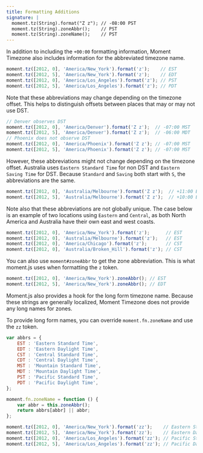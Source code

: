 ```yaml
---
title: Formatting Additions
signature: |
  moment.tz(String).format("Z z"); // -08:00 PST
  moment.tz(String).zoneAbbr();    // PST
  moment.tz(String).zoneName();    // PST
---
```



In addition to including the `+00:00` formatting information, Moment Timezone also
includes information for the abbreviated timezone name.

```js
moment.tz([2012, 0], 'America/New_York').format('z');    // EST
moment.tz([2012, 5], 'America/New_York').format('z');    // EDT
moment.tz([2012, 0], 'America/Los_Angeles').format('z'); // PST
moment.tz([2012, 5], 'America/Los_Angeles').format('z'); // PDT
```

Note that these abbreviations may change depending on the timezone offset. This helps to
distinguish offsets between places that may or may not use DST.

```js
// Denver observes DST
moment.tz([2012, 0], 'America/Denver').format('Z z');  // -07:00 MST
moment.tz([2012, 5], 'America/Denver').format('Z z');  // -06:00 MDT
// Phoenix does not observe DST
moment.tz([2012, 0], 'America/Phoenix').format('Z z'); // -07:00 MST
moment.tz([2012, 5], 'America/Phoenix').format('Z z'); // -07:00 MST
```

However, these abbreviations might not change depending on the timezone offset.
Australia uses `Eastern Standard Time` for non DST and `Eastern Saving Time` for DST.
Because `Standard` and `Saving` both start with `S`, the abbreviations are the same.

```js
moment.tz([2012, 0], 'Australia/Melbourne').format('Z z');  // +11:00 EST
moment.tz([2012, 5], 'Australia/Melbourne').format('Z z');  // +10:00 EST
```

Note also that these abbreviations are not globally unique. The case below is an
example of two locations using `Eastern` and `Central`, as both North America and
Australia have their own east and west coasts.

```js
moment.tz([2012, 0], 'America/New_York').format('z');      // EST
moment.tz([2012, 0], 'Australia/Melbourne').format('z');   // EST
moment.tz([2012, 0], 'America/Chicago').format('z');       // CST
moment.tz([2012, 0], 'Australia/Broken_Hill').format('z'); // CST
```

You can also use `moment#zoneAbbr` to get the zone abbreviation. This is what
moment.js uses when formatting the `z` token.

```js
moment.tz([2012, 0], 'America/New_York').zoneAbbr(); // EST
moment.tz([2012, 5], 'America/New_York').zoneAbbr(); // EDT
```

Moment.js also provides a hook for the long form timezone name. Because these strings
are generally localized, Moment Timezone does not provide any long names for zones.

To provide long form names, you can override `moment.fn.zoneName` and use the `zz` token.

```js
var abbrs = {
    EST : 'Eastern Standard Time',
    EDT : 'Eastern Daylight Time',
    CST : 'Central Standard Time',
    CDT : 'Central Daylight Time',
    MST : 'Mountain Standard Time',
    MDT : 'Mountain Daylight Time',
    PST : 'Pacific Standard Time',
    PDT : 'Pacific Daylight Time',
};

moment.fn.zoneName = function () {
    var abbr = this.zoneAbbr();
    return abbrs[abbr] || abbr;
};

moment.tz([2012, 0], 'America/New_York').format('zz');    // Eastern Standard Time
moment.tz([2012, 5], 'America/New_York').format('zz');    // Eastern Daylight Time
moment.tz([2012, 0], 'America/Los_Angeles').format('zz'); // Pacific Standard Time
moment.tz([2012, 5], 'America/Los_Angeles').format('zz'); // Pacific Daylight Time
```
















